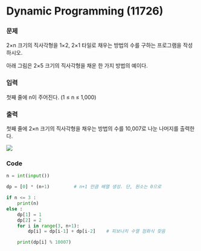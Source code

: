 # Dynamic Programming (11726)


### 문제 


2×n 크기의 직사각형을 1×2, 2×1 타일로 채우는 방법의 수를 구하는 프로그램을 작성하시오.


아래 그림은 2×5 크기의 직사각형을 채운 한 가지 방법의 예이다.



### 입력


첫째 줄에 n이 주어진다. (1 ≤ n ≤ 1,000)



### 출력


첫째 줄에 2×n 크기의 직사각형을 채우는 방법의 수를 10,007로 나눈 나머지를 출력한다.


<img src = "https://user-images.githubusercontent.com/63580114/113100391-5496f280-9236-11eb-9592-9215d9099390.png">


### Code

```python
n = int(input())

dp = [0] * (n+1)         # n+1 만큼 배열 생성. 단, 원소는 0으로

if n <= 3 : 
    print(n)
else : 
	dp[1] = 1
	dp[2] = 2
	for i in range(3, n+1):
		dp[i] = dp[i-1] + dp[i-2]    # 피보나치 수열 점화식 찾음

	print(dp[i] % 10007)
```




